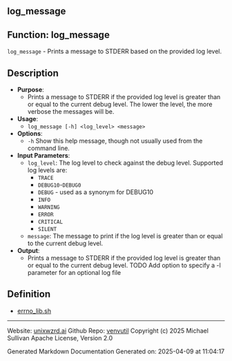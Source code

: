 ## log_message
## Function: log_message
 `log_message` - Prints a message to STDERR based on the provided log level.
## Description
- **Purpose**: 
  - Prints a message to STDERR if the provided log level is greater than or equal to the current
    debug level. The lower the level, the more verbose the messages will be. 
- **Usage**: 
  - `log_message [-h] <log_level> <message>`
- **Options**: 
  - `-h`   Show this help message, though not usually used from the command line.
- **Input Parameters**: 
  - `log_level`: The log level to check against the debug level. Supported log levels are:
    - `TRACE`
    - `DEBUG10`-`DEBUG0`
    - `DEBUG`  - used as a synonym for DEBUG10
    - `INFO`
    - `WARNING`
    - `ERROR`
    - `CRITICAL`
    - `SILENT`
  - `message`: The message to print if the log level is greater than or equal to the current debug level.
- **Output**: 
  - Prints a message to STDERR if the provided log level is greater than or equal to the current debug level.
 TODO Add option to specify a -l parameter for an optional log file

## Definition 

* [errno_lib.sh](../errno_lib_sh.md)
---

Website: [unixwzrd.ai](https://unixwzrd.ai)
Github Repo: [venvutil](https://github.com/unixwzrd/venvutil)
Copyright (c) 2025 Michael Sullivan
Apache License, Version 2.0

Generated Markdown Documentation
Generated on: 2025-04-09 at 11:04:17
